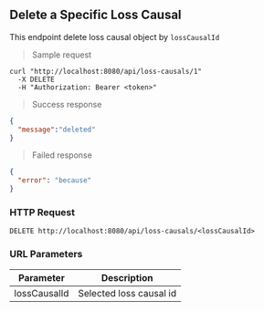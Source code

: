 ## Delete a Specific Loss Causal
This endpoint delete loss causal object by <code>lossCausalId</code>

> Sample request 

```shell
curl "http://localhost:8080/api/loss-causals/1"
  -X DELETE
  -H "Authorization: Bearer <token>"
```

> Success response

```json
{
  "message":"deleted"
}
```

> Failed response

```json
{
  "error": "because"
}
```

### HTTP Request

`DELETE http://localhost:8080/api/loss-causals/<lossCausalId>`

### URL Parameters

Parameter | Description
--------- | -----------
lossCausalId | Selected loss causal id